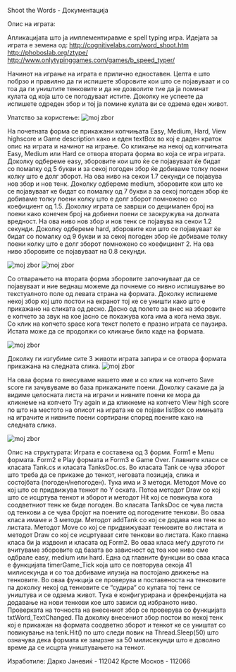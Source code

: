 Shoot the Words - Документација

Опис на играта:

Апликацијата што ја имплементиравме е spell typing игра. Идејата за играта е земена од:
http://cognitivelabs.com/word_shoot.htm
http://phoboslab.org/ztype/
http://www.onlytypinggames.com/games/b_speed_typer/

Начинот на играње на играта е прилично едноставен. Целта е што побрзо и правилно да ги испишете зборовите кои што се појавуваат и со тоа да ги уништите тенковите и да не дозволите тие да ја поминат кулата од која што се погодуваат истите. Доколку не успеете да испишете одреден збор и тој ја помине кулата ви се одзема еден живот.

Упатство за користење:
      ![moj zbor](http://i.imgur.com/Kp7qUwk.jpg?2)











На почетната форма се прикажани копчињата Easy, Medium, Hard, View highscore и Game description како и еден textBox во кој е даден краток опис на играта и начинот на играње. Со кликање на некој од копчињата Easy, Medium или Hard се отвора втората форма во која се игра играта. 
Доколку одбереме easy, зборовите кои што ќе се појавуваат ќе бидат со помалку од 5 букви и за секој погоден збор ќе добиваме толку поени колку што е долг зборот.  На ова ниво на секои 1.7 секунди се појавува нов збор и нов тенк.
Доколку одбереме medium, зборовите кои што ке се појавуваат ке бидат со помалку од 7 букви а за секој погоден збор ќе добиваме толку поени колку што е долг зборот помножено со коефициент од 1.5. Доколку играта се заврши со децимален број на поени како конечен број на добиени поени се заокружува на долната вредност. На ова ниво нов збор и нов тенк се појавува на секои 1.2 секунди.
Доколку одбереме hard, зборовите кои што се појавуваат ќе бидат со помалку од 9 букви и за секој погоден збор ќе добиваме толку поени колку што е долг зборот помножено со коефициент 2. На ова ниво зборовите се појавуваат на 0.8 секунди.

![moj zbor](http://i.imgur.com/WYdiFaz.jpg?3)      ![moj zbor](http://imgur.com/Ly1J4Nv.jpg?2)











Со отварањето на втората форма зборовите започнуваат да се појавуваат и ние веднаш можеме да почнеме со нивно испишување во текстуалното поле од левата страна на формата. Доколку испишеме некој збор кој што постои на екранот тој ке се уништи како што е прикажано на сликата од десно. 
Десно од полето за внес на зборовите е копчето за звук на кое јасно се покажува кога има а кога нема звук.
Со клик на копчето space кога текст полето е празно играта се паузира. Истата може да се продолжи со кликање било каде на формата.
     
  ![moj zbor](http://i.imgur.com/qZXA13x.jpg?3)








Доколку ги изгубиме сите 3 животи играта запира и се отвора формата прикажана на следната слика.
![moj zbor](http://i.imgur.com/hM2pUoH.jpg?1)







На оваа форма го внесуваме нашето име и со клик на копчето Save score ги зачувуваме во база прикажаните поени. Доколку сакаме да ја видиме целосната листа на играчи и нивните поени ке мора да кликнеме на копчето Try again и да кликнеме на копчето View high score по што на местото на описот на играта ке се појави listBox со имињата на играчите и нивните поени сортирани според поените како на следната слика.
      
![moj zbor](http://i.imgur.com/vBx7SNa.jpg?2)











Опис на структурата:
Играта е составена од 3 форми. Form1 е Menu формата. Form2 е Play формата и Form3 е Game Over. 
Главните класи се класата Tank.cs и класата TanksDoc.cs.
Во класата Tank се чува зборот што треба да се прикаже до тенкот,  неговата позиција, слика и состојбата (погоден/непогоден). Тука има и 3 методи. Методот Move со кој што се придвижува тенкот по Y оската. Потоа методот Draw со кој што се исцртува тенкот и зборот и методот Hit кој се повикува кога соодветниот тенк ке биде погоден.
Во класата TanksDoc се чува листа од тенкови а се чува бројот на поените од погодените тенкови. Во оваа класа имаме и 3 методи. Методот addTank со кој се додава нов тенк во листата. Методот Move со кој се придвижуваат тенковите во листата и методот Draw со кој се исцртуваат сите тенкови во листата.
Како главна класа би ја издвоил и класата од Form2. Во оваа класа меѓу другото ги вчитуваме зборовите од базата во зависност од тоа кое ниво сме одбрале easy, medium или hard.
Една од главните функции во оваа класа е функцијата timerGame_Tick која што се повторува секоја 41 милисекунда и со тоа добиваме илузија на постојано движење на тенковите. Во оваа функција се проверува и поставеноста на тенковите па доколку некој од тенковите се “судира“ со кулата тој тенк се уништува и се одзема живот. Тука е конфигурирана и фрекфенцијата на додавање на нови тенкови кое што зависи од избраното ниво.
Проверката на точноста на внесениот збор се проверува со функцијата txtWord_TextChanged. Па доколку внесениот збор постои во некој тенк кој е прикажан на формата соодветно зборот и тенкот ке се уништат со повикување на tenk.Hit() по што следи повик на Thread.Sleep(50) што означува дека формата ке замрзне за 50 милисекунди што е доволно време да се исцрта уништувањето на тенкот.

Изработиле:
Дарко Јаневиќ - 112042
Крсте Москов - 112066
